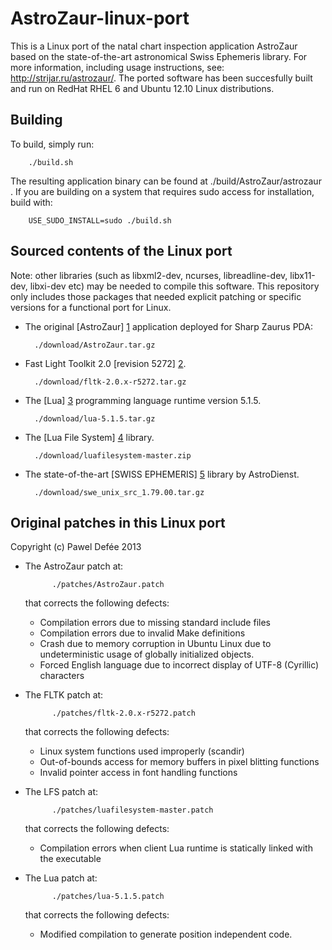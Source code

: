 AstroZaur-linux-port
====================

This is a Linux port of the natal chart inspection application AstroZaur based on the state-of-the-art astronomical Swiss Ephemeris library. For more information, including usage instructions, see: http://strijar.ru/astrozaur/. The ported software has been succesfully built and run on RedHat RHEL 6 and Ubuntu 12.10 Linux distributions.


Building
--------

To build, simply run:
		
		./build.sh 

The resulting application binary can be found at ./build/AstroZaur/astrozaur . If you are building on a system that requires sudo access for installation, build with:

		USE_SUDO_INSTALL=sudo ./build.sh
		
Sourced contents of the Linux port
----------------------------------

Note: other libraries (such as libxml2-dev, ncurses, libreadline-dev, libx11-dev, libxi-dev etc) may be needed to compile this software. This repository only includes those packages that needed explicit patching or specific versions for a functional port for Linux.

* The original [AstroZaur] [1] application deployed for Sharp Zaurus PDA:
	
		./download/AstroZaur.tar.gz

* Fast Light Toolkit 2.0 [revision 5272] [2].

		./download/fltk-2.0.x-r5272.tar.gz

* The [Lua] [3] programming language runtime version 5.1.5.

		./download/lua-5.1.5.tar.gz

* The [Lua File System] [4] library.

		./download/luafilesystem-master.zip

* The state-of-the-art [SWISS EPHEMERIS] [5] library by AstroDienst.

		./download/swe_unix_src_1.79.00.tar.gz


  [1]: http://strijar.ru/astrozaur/        "AstroZaur"
  [2]: http://strijar.ru/astrozaur/compile/  "FLTK patched"
  [3]: http://www.lua.org    "LUA 5.1.5"
  [4]: http://keplerproject.github.io/luafilesystem/    "LFS"
  [5]: http://www.astro.com/ftp/swisseph/    "SwissEph"

Original patches in this Linux port
----------------------------------

Copyright (c) Pawel Defée 2013

* The AstroZaur patch at:

			./patches/AstroZaur.patch

	that corrects the following defects:
	* Compilation errors due to missing standard include files
	* Compilation errors due to invalid Make definitions
	* Crash due to memory corruption in Ubuntu Linux due to undeterministic usage of globally initialized objects.
	* Forced English language due to incorrect display of UTF-8 (Cyrillic) characters

* The FLTK patch at:

			./patches/fltk-2.0.x-r5272.patch

	that corrects the following defects:
	* Linux system functions used improperly (scandir)
	* Out-of-bounds access for memory buffers in pixel blitting functions
	* Invalid pointer access in font handling functions

* The LFS patch at:

			./patches/luafilesystem-master.patch

	that corrects the following defects:
	* Compilation errors when client Lua runtime is statically linked with the executable

* The Lua patch at:

			./patches/lua-5.1.5.patch

	that corrects the following defects:
	* Modified compilation to generate position independent code.
